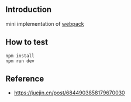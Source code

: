 ## Introduction

mini implementation of [webpack](https://github.com/webpack/webpack)

## How to test

```
npm install
npm run dev
```
## Reference
* https://juejin.cn/post/6844903858179670030